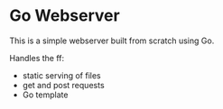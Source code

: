 # Go Webserver

This is a simple webserver built from scratch using Go.

Handles the ff:
- static serving of files
- get and post requests
- Go template
